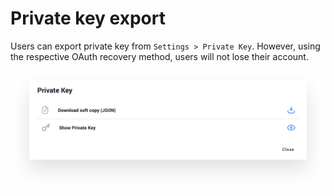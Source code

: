 # Private key export

Users can export private key from `Settings > Private Key`. However, using the respective OAuth recovery method, users will not lose their account.

![Private key export](../.gitbook/assets/privatekeyexport.png)


